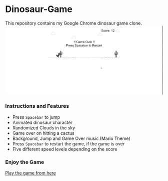 # Dinosaur-Game

This repository contains my Google Chrome dinosaur game clone.
[![Demo Dinosaur Game Clone](https://github.com/Kartiksaini001/Dinosaur-Game/blob/main/dino-game.gif)](https://youtu.be/pOo4ci-Xkpk)

### Instructions and Features

- Press `Spacebar` to jump
- Animated dinosaur character
- Randomized Clouds in the sky
- Game over on hitting a cactus
- Background, Jump and Game Over music (Mario Theme)
- Press `Spacebar` to restart the game, if the game is over
- Five different speed levels depending on the score

### Enjoy the Game

[Play the game from here](https://kartiksaini001.github.io/Dinosaur-Game/)
